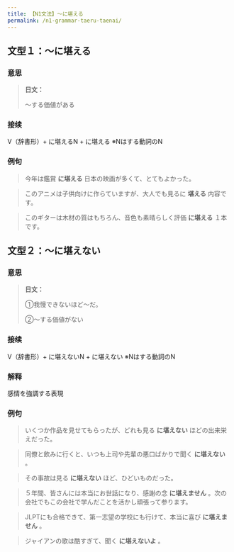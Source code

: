 ```yaml
---
title: 【N1文法】〜に堪える
permalink: /n1-grammar-taeru-taenai/
---
```


## 文型１：〜に堪える

### 意思

> **日文：**
> 
> 〜する価値がある


### 接续

V（辞書形）+ に堪えるN + に堪える ※Nはする動詞のN

### 例句

> 今年は鑑賞 **に堪える** 日本の映画が多くて、とてもよかった。

> このアニメは子供向けに作らていますが、大人でも見るに **堪える** 内容です。

> このギターは木材の質はもちろん、音色も素晴らしく評価 **に堪える** １本です。

## 文型２：〜に堪えない

### 意思

> **日文：**
> 
> ①我慢できないほど〜だ。
> 
> ②〜する価値がない


### 接续

V（辞書形）+ に堪えないN + に堪えない ※Nはする動詞のN

### 解释

感情を強調する表現

### 例句

> いくつか作品を見せてもらったが、どれも見る **に堪えない** ほどの出来栄えだった。

> 同僚と飲みに行くと、いつも上司や先輩の悪口ばかりで聞く **に堪えない** 。

> その事故は見る **に堪えない** ほど、ひどいものだった。

> ５年間、皆さんには本当にお世話になり、感謝の念 **に堪えません** 。次の会社でもこの会社で学んだことを活かし頑張って参ります。

> JLPTにも合格できて、第一志望の学校にも行けて、本当に喜び **に堪えません** 。

> ジャイアンの歌は酷すぎて、聞く **に堪えないよ** 。

